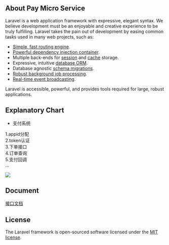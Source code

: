 
## About Pay Micro Service

Laravel is a web application framework with expressive, elegant syntax. We believe development must be an enjoyable and creative experience to be truly fulfilling. Laravel takes the pain out of development by easing common tasks used in many web projects, such as:

- [Simple, fast routing engine](https://laravel.com/docs/routing).
- [Powerful dependency injection container](https://laravel.com/docs/container).
- Multiple back-ends for [session](https://laravel.com/docs/session) and [cache](https://laravel.com/docs/cache) storage.
- Expressive, intuitive [database ORM](https://laravel.com/docs/eloquent).
- Database agnostic [schema migrations](https://laravel.com/docs/migrations).
- [Robust background job processing](https://laravel.com/docs/queues).
- [Real-time event broadcasting](https://laravel.com/docs/broadcasting).

Laravel is accessible, powerful, and provides tools required for large, robust applications.

## Explanatory Chart

* 支付系统

1.appid分配  
2.token认证  
3.下单接口  
4.订单查询  
5.支付回调  
...

![](https://img9.doubanio.com/view/photo/l/public/p2628569584.jpg)

## Document

[接口文档](https://www.showdoc.com.cn/1187035000139620?page_id=6007545984218735)

## License

The Laravel framework is open-sourced software licensed under the [MIT license](https://opensource.org/licenses/MIT).
